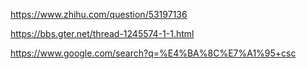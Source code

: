 https://www.zhihu.com/question/53197136

https://bbs.gter.net/thread-1245574-1-1.html

https://www.google.com/search?q=%E4%BA%8C%E7%A1%95+csc